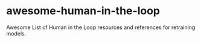 # awesome-human-in-the-loop
Awesome List of Human in the Loop resources and references for retraining models. 

